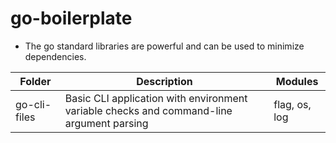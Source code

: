 # go-boilerplate

* The go standard libraries are powerful and can be used to minimize dependencies.


| Folder | Description | Modules |
|--------|-------------|---------|
| go-cli-files | Basic CLI application with environment variable checks and command-line argument parsing | flag, os, log |

